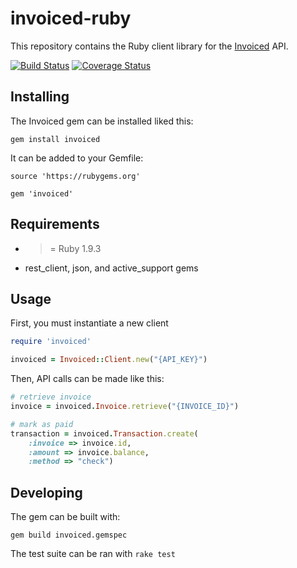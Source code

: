 invoiced-ruby
========

This repository contains the Ruby client library for the [Invoiced](https://invoiced.com) API.

[![Build Status](https://travis-ci.org/Invoiced/invoiced-ruby.svg?branch=master)](https://travis-ci.org/Invoiced/invoiced-ruby)
[![Coverage Status](https://coveralls.io/repos/Invoiced/invoiced-ruby/badge.svg?branch=master&service=github)](https://coveralls.io/github/Invoiced/invoiced-ruby?branch=master)

## Installing

The Invoiced gem can be installed liked this:

```
gem install invoiced
```

It can be added to your Gemfile:

```
source 'https://rubygems.org'

gem 'invoiced'
```

## Requirements

- >= Ruby 1.9.3
- rest_client, json, and active_support gems

## Usage

First, you must instantiate a new client

```ruby
require 'invoiced'

invoiced = Invoiced::Client.new("{API_KEY}")
```

Then, API calls can be made like this:
```ruby
# retrieve invoice
invoice = invoiced.Invoice.retrieve("{INVOICE_ID}")

# mark as paid
transaction = invoiced.Transaction.create(
    :invoice => invoice.id,
    :amount => invoice.balance,
    :method => "check")
```

## Developing

The gem can be built with:

```
gem build invoiced.gemspec
```

The test suite can be ran with `rake test`